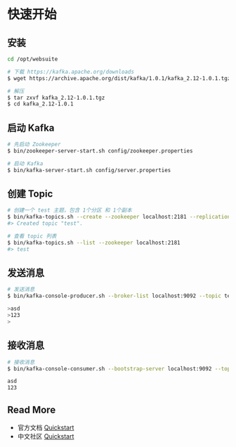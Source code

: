 # 快速开始



## 安装

```bash 
cd /opt/websuite

# 下载 https://kafka.apache.org/downloads
$ wget https://archive.apache.org/dist/kafka/1.0.1/kafka_2.12-1.0.1.tgz

# 解压
$ tar zxvf kafka_2.12-1.0.1.tgz
$ cd kafka_2.12-1.0.1
```



## 启动 Kafka

```bash
# 先启动 Zookeeper
$ bin/zookeeper-server-start.sh config/zookeeper.properties

# 启动 Kafka
$ bin/kafka-server-start.sh config/server.properties
```



## 创建 Topic

```bash
# 创建一个 test 主题，包含 1个分区 和 1个副本
$ bin/kafka-topics.sh --create --zookeeper localhost:2181 --replication-factor 1 --partitions 1 --topic test
#> Created topic "test".

# 查看 topic 列表
$ bin/kafka-topics.sh --list --zookeeper localhost:2181
#> test
```



## 发送消息

```bash
# 发送消息
$ bin/kafka-console-producer.sh --broker-list localhost:9092 --topic test

>asd
>123
>


```



## 接收消息

```bash
# 接收消息
$ bin/kafka-console-consumer.sh --bootstrap-server localhost:9092 --topic test --from-beginning

asd
123

```



## Read More

- 官方文档 [Quickstart](http://kafka.apache.org/quickstart)
- 中文社区 [Quickstart](http://kafka.apachecn.org/quickstart.html)

